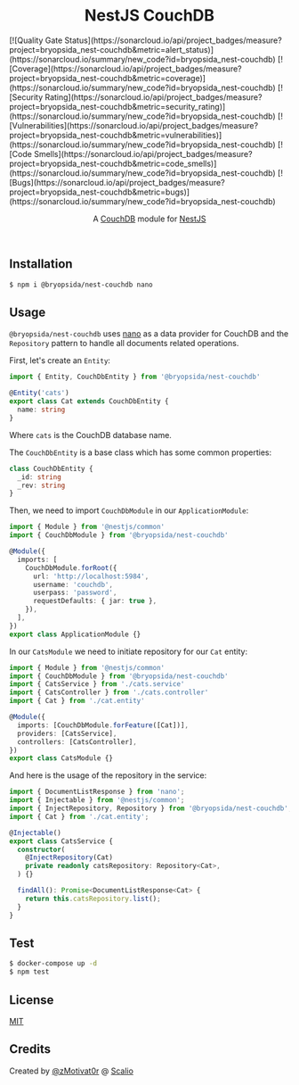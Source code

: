 <h1 align="center">NestJS CouchDB</h1>
[![Quality Gate Status](https://sonarcloud.io/api/project_badges/measure?project=bryopsida_nest-couchdb&metric=alert_status)](https://sonarcloud.io/summary/new_code?id=bryopsida_nest-couchdb) [![Coverage](https://sonarcloud.io/api/project_badges/measure?project=bryopsida_nest-couchdb&metric=coverage)](https://sonarcloud.io/summary/new_code?id=bryopsida_nest-couchdb) [![Security Rating](https://sonarcloud.io/api/project_badges/measure?project=bryopsida_nest-couchdb&metric=security_rating)](https://sonarcloud.io/summary/new_code?id=bryopsida_nest-couchdb) [![Vulnerabilities](https://sonarcloud.io/api/project_badges/measure?project=bryopsida_nest-couchdb&metric=vulnerabilities)](https://sonarcloud.io/summary/new_code?id=bryopsida_nest-couchdb) [![Code Smells](https://sonarcloud.io/api/project_badges/measure?project=bryopsida_nest-couchdb&metric=code_smells)](https://sonarcloud.io/summary/new_code?id=bryopsida_nest-couchdb) [![Bugs](https://sonarcloud.io/api/project_badges/measure?project=bryopsida_nest-couchdb&metric=bugs)](https://sonarcloud.io/summary/new_code?id=bryopsida_nest-couchdb)

<p align="center">
  A <a href="http://couchdb.apache.org/">CouchDB</a> module for <a href="https://nestjs.com/">NestJS</a>
</p>

&nbsp;

## Installation

```bash
$ npm i @bryopsida/nest-couchdb nano
```

## Usage

`@bryopsida/nest-couchdb` uses [nano](https://www.npmjs.com/package/nano) as a data provider for CouchDB and the `Repository` pattern to handle all documents related operations.

First, let's create an `Entity`:

```typescript
import { Entity, CouchDbEntity } from '@bryopsida/nest-couchdb'

@Entity('cats')
export class Cat extends CouchDbEntity {
  name: string
}
```

Where `cats` is the CouchDB database name.

The `CouchDbEntity` is a base class which has some common properties:

```typescript
class CouchDbEntity {
  _id: string
  _rev: string
}
```

Then, we need to import `CouchDbModule` in our `ApplicationModule`:

```typescript
import { Module } from '@nestjs/common'
import { CouchDbModule } from '@bryopsida/nest-couchdb'

@Module({
  imports: [
    CouchDbModule.forRoot({
      url: 'http://localhost:5984',
      username: 'couchdb',
      userpass: 'password',
      requestDefaults: { jar: true },
    }),
  ],
})
export class ApplicationModule {}
```

In our `CatsModule` we need to initiate repository for our `Cat` entity:

```typescript
import { Module } from '@nestjs/common'
import { CouchDbModule } from '@bryopsida/nest-couchdb'
import { CatsService } from './cats.service'
import { CatsController } from './cats.controller'
import { Cat } from './cat.entity'

@Module({
  imports: [CouchDbModule.forFeature([Cat])],
  providers: [CatsService],
  controllers: [CatsController],
})
export class CatsModule {}
```

And here is the usage of the repository in the service:

```typescript
import { DocumentListResponse } from 'nano';
import { Injectable } from '@nestjs/common';
import { InjectRepository, Repository } from '@bryopsida/nest-couchdb';
import { Cat } from './cat.entity';

@Injectable()
export class CatsService {
  constructor(
    @InjectRepository(Cat)
    private readonly catsRepository: Repository<Cat>,
  ) {}

  findAll(): Promise<DocumentListResponse<Cat> {
    return this.catsRepository.list();
  }
}
```

## Test

```bash
$ docker-compose up -d
$ npm test
```

## License

[MIT](LICENSE)

## Credits

Created by [@zMotivat0r](https://github.com/zMotivat0r) @ [Scalio](https://scal.io/)
